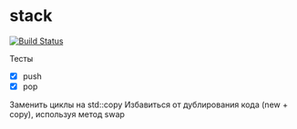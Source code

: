 # stack

[![Build Status](https://travis-ci.org/kate-lozovaya/stack-0.0.2.svg?branch=master)](https://travis-ci.org/kate-lozovaya/stack-0.0.2)

Тесты
- [x] push
- [x] pop

Заменить циклы на std::copy
Избавиться от дублирования кода (new + copy), используя метод swap
